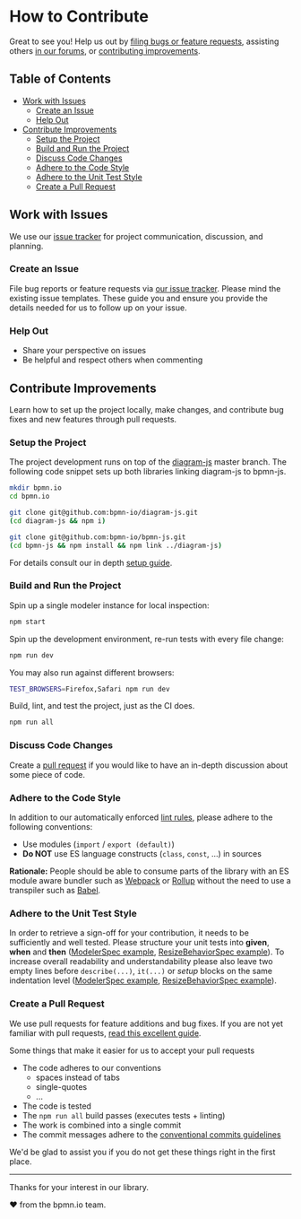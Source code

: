 # How to Contribute

Great to see you! Help us out by [filing bugs or feature requests](#work-with-issues), assisting others [in our forums](https://forum.bpmn.io/), or [contributing improvements](#contribute-improvements).


## Table of Contents

* [Work with Issues](#work-with-issues)
    * [Create an Issue](#Create-an-issue)
    * [Help Out](#help-out)
* [Contribute Improvements](#contribute-improvements)
    * [Setup the Project](#Setup-the-project)
    * [Build and Run the Project](#build-and-run-the-project)
    * [Discuss Code Changes](#discuss-code-changes)
    * [Adhere to the Code Style](#adhere-to-the-code-style)
    * [Adhere to the Unit Test Style](#adhere-to-the-unit-test-style)
    * [Create a Pull Request](#create-a-pull-request)


## Work with Issues

We use our [issue tracker](https://github.com/bpmn-io/bpmn-js/issues) for project communication, discussion, and planning.

### Create an Issue

File bug reports or feature requests via [our issue tracker](https://github.com/bpmn-io/bpmn-js/issues/new/choose). Please mind the existing issue templates. These guide you and ensure you provide the details needed for us to follow up on your issue.

### Help Out

* Share your perspective on issues
* Be helpful and respect others when commenting


## Contribute Improvements

Learn how to set up the project locally, make changes, and contribute bug fixes and new features through pull requests.

### Setup the Project

The project development runs on top of the [diagram-js](https://github.com/bpmn-io/diagram-js) master branch. The following code snippet sets up both libraries linking diagram-js to bpmn-js.

```sh
mkdir bpmn.io
cd bpmn.io

git clone git@github.com:bpmn-io/diagram-js.git
(cd diagram-js && npm i)

git clone git@github.com:bpmn-io/bpmn-js.git
(cd bpmn-js && npm install && npm link ../diagram-js)
```

For details consult our in depth [setup guide](https://github.com/bpmn-io/bpmn-js/blob/master/docs/project/SETUP.md).


### Build and Run the Project

Spin up a single modeler instance for local inspection:

```sh
npm start
```

Spin up the development environment, re-run tests with every file change:

```sh
npm run dev
```

You may also run against different browsers:

```sh
TEST_BROWSERS=Firefox,Safari npm run dev
```

Build, lint, and test the project, just as the CI does.

```sh
npm run all
```


### Discuss Code Changes

Create a [pull request](#Create-a-pull-request) if you would like to have an in-depth discussion about some piece of code.


### Adhere to the Code Style

In addition to our automatically enforced [lint rules](https://github.com/bpmn-io/eslint-plugin-bpmn-io), please adhere to the following conventions:

* Use modules (`import` / `export (default)`)
* __Do NOT__ use ES language constructs (`class`, `const`, ...) in sources

__Rationale:__ People should be able to consume parts of the library with an ES module aware bundler such as [Webpack](https://webpack.js.org/) or [Rollup](https://rollupjs.org) without the need to use a transpiler such as [Babel](https://babeljs.io/).

### Adhere to the Unit Test Style

In order to retrieve a sign-off for your contribution, it needs to be sufficiently and well tested. Please structure your unit tests into **given**, **when** and **then** ([ModelerSpec example](https://github.com/bpmn-io/bpmn-js/blob/develop/test/spec/ModelerSpec.js#L116), [ResizeBehaviorSpec example](https://github.com/bpmn-io/bpmn-js/blob/develop/test/spec/features/modeling/behavior/ResizeBehaviorSpec.js#L38)). To increase overall readability and understandability please also leave two empty lines before `describe(...)`, `it(...)` or *setup* blocks on the same indentation level ([ModelerSpec example](https://github.com/bpmn-io/bpmn-js/blob/develop/test/spec/ModelerSpec.js#L49), [ResizeBehaviorSpec example](https://github.com/bpmn-io/bpmn-js/blob/develop/test/spec/features/modeling/behavior/ResizeBehaviorSpec.js#L36)).

### Create a Pull Request

We use pull requests for feature additions and bug fixes. If you are not yet familiar with pull requests, [read this excellent guide](https://gun.io/blog/how-to-github-fork-branch-and-pull-request).

Some things that make it easier for us to accept your pull requests

* The code adheres to our conventions
    * spaces instead of tabs
    * single-quotes
    * ...
* The code is tested
* The `npm run all` build passes (executes tests + linting)
* The work is combined into a single commit
* The commit messages adhere to the [conventional commits guidelines](https://www.conventionalcommits.org)


We'd be glad to assist you if you do not get these things right in the first place.


---

Thanks for your interest in our library.

:heart: from the bpmn.io team.
